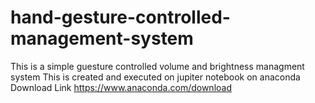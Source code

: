 # hand-gesture-controlled-management-system
This is a simple guesture controlled volume and brightness managment system 
This is created and executed on jupiter notebook on anaconda Download Link https://www.anaconda.com/download
